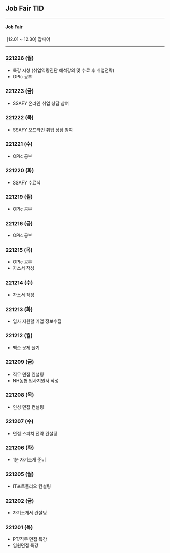 ## Job Fair TID



---

#### Job Fair

​	[12.01 ~ 12.30] 잡페어

---



### 221226 (월)

- 특강 시청 (취업역량진단 해석강의 및 수료 후 취업전략)
- OPIc 공부



### 221223 (금)

- SSAFY 온라인 취업 상담 참여



### 221222 (목)

- SSAFY 오프라인 취업 상담 참여



### 221221 (수)

- OPIc 공부



### 221220 (화)

- SSAFY 수료식



### 221219 (월)

- OPIc 공부



### 221216 (금)

- OPIc 공부



### 221215 (목)

- OPIc 공부
- 자소서 작성



### 221214 (수)

- 자소서 작성



### 221213 (화)

- 입사 지원할 기업 정보수집



### 221212 (월)

- 백준 문제 풀기



### 221209 (금)

- 직무 면접 컨설팅
- NH농협 입사지원서  작성



### 221208 (목)

- 인성 면접 컨설팅



### 221207 (수)

- 면접 스피치 전략 컨설팅



### 221206 (화)

- 1분 자기소개 준비



### 221205 (월)

- IT포트폴리오 컨설팅



### 221202 (금)

- 자기소개서 컨설팅



### 221201 (목)

- PT/직무 면접 특강
- 임원면접 특강
